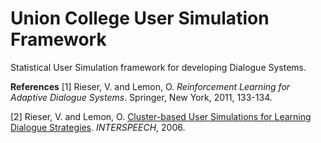 # Union College User Simulation Framework

Statistical User Simulation framework for developing Dialogue Systems.

**References**
[1] Rieser, V. and Lemon, O. *Reinforcement Learning for Adaptive Dialogue Systems*. Springer, New York, 2011, 133-134.

[2] Rieser, V. and Lemon, O. [Cluster-based User Simulations for Learning Dialogue Strategies](https://pdfs.semanticscholar.org/92c4/08960e3a9cbb433a719f280e0b29b62c1edd.pdf). *INTERSPEECH*, 2006.
